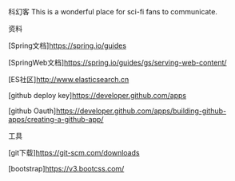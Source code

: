 科幻客
This is a wonderful place for sci-fi fans to communicate.

资料

[Spring文档]https://spring.io/guides

[SpringWeb文档]https://spring.io/guides/gs/serving-web-content/

[ES社区]http://www.elasticsearch.cn

[github deploy key]https://developer.github.com/apps

[github Oauth]https://developer.github.com/apps/building-github-apps/creating-a-github-app/



工具

[git下载]https://git-scm.com/downloads

[bootstrap]https://v3.bootcss.com/
